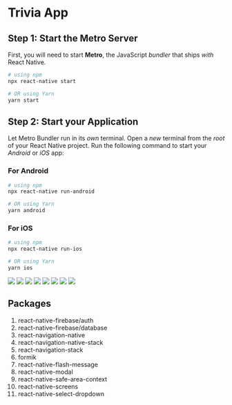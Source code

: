 

# Trivia App

## Step 1: Start the Metro Server

First, you will need to start **Metro**, the JavaScript _bundler_ that ships _with_ React Native.

```bash
# using npm
npx react-native start

# OR using Yarn
yarn start
```

## Step 2: Start your Application

Let Metro Bundler run in its _own_ terminal. Open a _new_ terminal from the _root_ of your React Native project. Run the following command to start your _Android_ or _iOS_ app:

### For Android

```bash
# using npm
npx react-native run-android

# OR using Yarn
yarn android
```

### For iOS

```bash
# using npm
npx react-native run-ios

# OR using Yarn
yarn ios
```

![](../Assets/Screenshot_1703761891.png)
![](../Assets/Screenshot_1703762121.png)
![](../Assets/Screenshot_1703761902.png)
![](../Assets/Screenshot_1703761909.png)
![](../Assets/Screenshot_1703761911.png)
![](../Assets/Screenshot_1703761918.png)
![](../Assets/Screenshot_1703762037.png)
![](../Assets/Screenshot_1703762050.png)

## Packages

1. react-native-firebase/auth
2. react-native-firebase/database
3. react-navigation-native
4. react-navigation-native-stack
5. react-navigation-stack
6. formik
6. react-native-flash-message
7. react-native-modal
8. react-native-safe-area-context
9. react-native-screens
10. react-native-select-dropdown